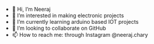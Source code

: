 - 👋 Hi, I’m Neeraj
- 👀 I’m interested in making electronic projects
- 🌱 I’m currently learning arduino based IOT projects
- 💞️ I’m looking to collaborate on GitHub 
- 📫 How to reach me: through Instagram @neeraj.chary


<!---
Rajchary001/Rajchary001 is a ✨ special ✨ repository because its `README.md` (this file) appears on your GitHub profile.
You can click the Preview link to take a look at your changes.
--->
